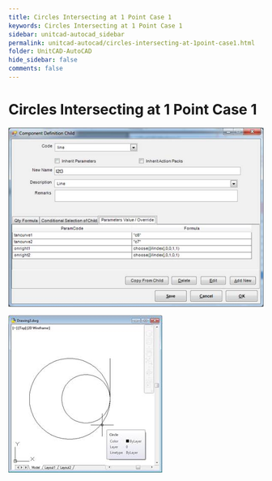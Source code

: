 ```yaml
---
title: Circles Intersecting at 1 Point Case 1
keywords: Circles Intersecting at 1 Point Case 1
sidebar: unitcad-autocad_sidebar
permalink: unitcad-autocad/circles-intersecting-at-1point-case1.html
folder: UnitCAD-AutoCAD
hide_sidebar: false
comments: false
---
```

# Circles Intersecting at 1 Point Case 1


![](/images/cir-intersect-at-1point-case1-component-def.jpg)

![](/images/cir-intersect-at-1point-case1-drawing3.jpg)
